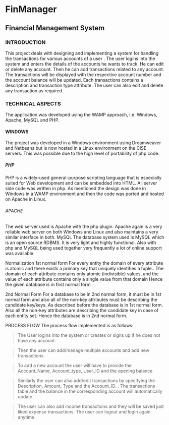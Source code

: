 <h1>FinManager</h1>
<h2>Financial Management System</h2>
<h3>INTRODUCTION</h3>
<body>
This project deals with designing and implementing a system for handling the transactions for various accounts of a user . The user logins into the system and enters the details of the accounts he wants to track. He can edit or delete any account. Then he can add transactions related to any account. The transactions will be displayed with the respective account number and the account balance will be updated. Each transactions contains a description and transaction type attribute. The user can also edit and delete any transaction as required.
</body>

<h3>TECHNICAL ASPECTS</h3>
The application was developed using the WAMP approach, i.e. Windows, Apache, MySQL and PHP.
<h4>WINDOWS</h4>
The project was developed in a Windows environment using Dreamweaver and Netbeans but is now
hosted in a Linux environment on the CISE servers. This was possible due to the high level of portability of php code.
<h5>PHP</h5>
PHP is a widely-used general-purpose scripting language that is especially suited for Web development
and can be embedded into HTML. All server side code was written in php. As mentioned the design was done in Windows in a WAMP environment and then the code was ported and hosted on Apache in
Linux.
<h6>APACHE</h6>
The web server used is Apache with the php plugin. Apache again is a very reliable web server on both
Windows and Linux and also maintains a very similar interface in both.
<h7>MySQL</h7>
The database system used is MySQL which is an open source RDBMS. It is very light and highly
functional. Also with php and MySQL being used together very frequently a lot of online support was available
	
<h8>Normalization</h8>
<h9>1st normal form</h9>
For every entity the domain of every attribute is atomic and there exists a primary key that uniquely identifies a tuple..
The domain of each attribute contains only atomic (indivisible) values, and the value of each attribute contains only a single value from that domain
Hence the given database is in first normal form

<h9>2nd Normal Form</h9>
For a database to be in 2nd normal form, it must be in 1st normal form and also all of the non-key attributes must be describing the candidate key/keys.
As described before the database is in 1st normal form. Also all the non-key attributes are describing the candidate key in case of each entity set. Hence the database is in 2nd normal form.

<h11>PROCESS FLOW</h11>
The process flow implemented is as follows:
> The User logins into the system or creates or signs up if he does not have any account.


> Then the user can add/manage multiple accounts and add new transactions.

> To add a new account the user will have to provide the Account_Name, Account_type, User_ID and the opening balance

> Similarly the user can also add/edit transactions by specifying the Description, Amount, Type and the Account_ID.
.
>The transactions table and the balance in the corresponding account will automatically update.


> The user can also add income transactions and they will be saved just liked expense transactions.
> The user can logout and login again anytime.

